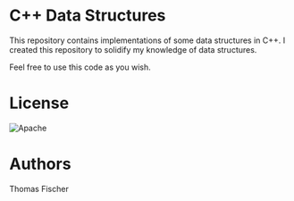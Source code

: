 # C++ Data Structures
This repository contains implementations of some data structures in C++. I created this repository to solidify my knowledge of data structures.

Feel free to use this code as you wish.

# License

![Apache](https://lucene.apache.org/images/mantle-asf.png)

# Authors

Thomas Fischer

